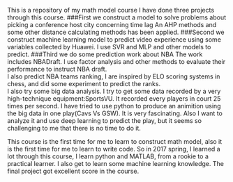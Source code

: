 This is a repository of my math model course
I have done three projects through this course. 
###First we construct a model to solve problems about picking a conference host city concerning time lag
An AHP methods and some other distance calculating methods has been applied.
###Second we construct machine learning model to predict video experience using some variables collected by Huawei.
I use SVR and MLP and other models to predict.
###Third we do some prediction work about NBA
The work includes NBADraft. I use factor analysis and other methods to evaluate their performance to instruct NBA draft.<br>
I also predict NBA teams ranking, I are inspired by ELO scoring systems in chess, and did some experiment to predict the ranks. <br>
I also try some big data analysis. I try to get some data recorded by a very high-technique equipment:SportsVU. It recorded every players in court 25 times per second. I have tried to use python to produce an animition using the big data in one play(Cavs Vs GSW). It is very fascinating. Also I want to analyze it and use deep learning to predict the play, but it seems so challenging to me that there is no time to do it.

This course is the first time for me to learn to construct math model, also it is the first time for me to learn to write code. So in 2017 spring, I learned a lot through this course, I learn python and MATLAB, from a rookie to a practical learner. I also get to learn some machine learning knowledge. The final project got excellent score in the course.
